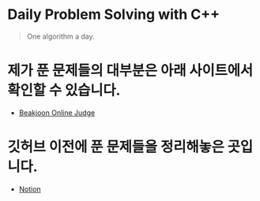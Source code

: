 # Daily Problem Solving with C++
> One algorithm a day.

# 제가 푼 문제들의 대부분은 아래 사이트에서 확인할 수 있습니다.
* [Beakjoon Online Judge](https://www.acmicpc.net/)

# 깃허브 이전에 푼 문제들을 정리해놓은 곳입니다. 
* [Notion](https://chalk-dodo-090.notion.site/4f8a8678501a4bf0b0894cfc8af95505?v=8358b2e837c64671a96178f50dc7fa17)

